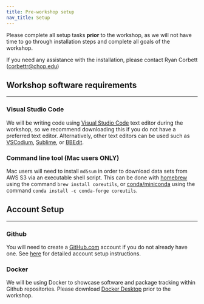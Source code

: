 ```yaml
---
title: Pre-workshop setup
nav_title: Setup
---
```


Please complete all setup tasks __prior__ to the workshop, as we will not have time to go through installation steps and complete all goals of the workshop. 

If you need any assistance with the installation, please contact Ryan Corbett (corbettr@chop.edu)<br>


## Workshop software requirements

___

### Visual Studio Code

We will be writing code using [Visual Studio Code](https://code.visualstudio.com) text editor during the workshop, so we recommend downloading this if you do not have a preferred text editor. 
Alternatively, other text editors can be used such as [VSCodium](https://vscodium.com), [Sublime](https://www.sublimetext.com), or [BBEdit](https://www.barebones.com/products/bbedit/). 

### Command line tool (Mac users ONLY)

Mac users will need to install `md5sum` in order to download data sets from AWS S3 via an executable shell script. 
This can be done with [homebrew](https://brew.sh/) using the command `brew install coreutils`, or [conda/miniconda](https://docs.conda.io/projects/conda/en/latest/) using the command `conda install -c conda-forge coreutils`.<br>


## Account Setup

___

### Github

You will need to create a [GitHub.com](https://github.com) account if you do not already have one. See [here](https://docs.github.com/en/get-started/onboarding/getting-started-with-your-github-account) for detailed account setup instructions. 


### Docker

We will be using Docker to showcase software and package tracking within Github repositories. Please download [Docker Desktop](https://www.docker.com/products/docker-desktop/) prior to the workshop. 

